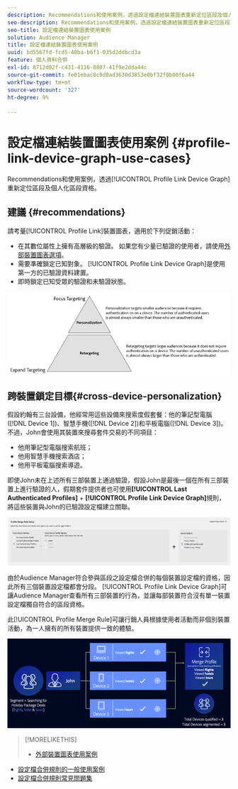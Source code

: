 ```yaml
---
description: Recommendations和使用案例，透過設定檔連結裝置圖表重新定位區段及個人化區段資格。
seo-description: Recommendations和使用案例，透過設定檔連結裝置圖表重新定位區段及個人化區段資格。
seo-title: 設定檔連結裝置圖表使用案例
solution: Audience Manager
title: 設定檔連結裝置圖表使用案例
uuid: bd5567fd-fcd5-40ba-b6f1-035d2ddbcd3a
feature: 個人資料合併
exl-id: 8712d02f-c431-4116-8807-41f9e2dda44c
source-git-commit: fe01ebac8c0d0ad3630d3853e0bf32f0b00f6a44
workflow-type: tm+mt
source-wordcount: '327'
ht-degree: 9%

---
```


# 設定檔連結裝置圖表使用案例 {#profile-link-device-graph-use-cases}

Recommendations和使用案例，透過[!UICONTROL Profile Link Device Graph]重新定位區段及個人化區段資格。

## 建議 {#recommendations}

請考量[!UICONTROL Profile Link]裝置圖表，適用於下列促銷活動：

* 在其數位屬性上擁有高層級的驗證。 如果您有少量已驗證的使用者，請使用[外部裝置圖表選項](merge-rule-definitions.md#device-options)。
* 需要準確鎖定已知對象。 [!UICONTROL Profile Link Device Graph]是使用第一方的已驗證資料建置。
* 即時鎖定已知受眾的驗證和未驗證狀態。

![](assets/merge-rule-triangle2.png)

## 跨裝置鎖定目標{#cross-device-personalization}

假設約翰有三台設備，他經常用這些設備來搜索度假套餐：他的筆記型電腦([!DNL Device 1])、智慧手機([!DNL Device 2])和平板電腦([!DNL Device 3])。 不過，John會使用其裝置來搜尋套件交易的不同項目：

* 他用筆記型電腦搜索航班；
* 他用智慧手機搜索酒店；
* 他用平板電腦搜索導遊。

即使John未在上述所有三部裝置上通過驗證，假設John是最後一個在所有三部裝置上進行驗證的人，假期套件提供者也可使用&#x200B;**[!UICONTROL Last Authenticated Profiles]** + **[!UICONTROL Profile Link Device Graph]**&#x200B;規則，將這些裝置與John的已驗證設定檔建立關聯。

![最後裝置圖表](assets/last-device-graph.png)

由於Audience Manager符合參與區段之設定檔合併的每個裝置設定檔的資格，因此所有三個裝置設定檔都會分段。 [!UICONTROL Profile Link Device Graph]可讓Audience Manager查看所有三部裝置的行為，並讓每部裝置符合沒有單一裝置設定檔獨自符合的區段資格。

此[!UICONTROL Profile Merge Rule]可讓行銷人員根據使用者活動而非個別裝置活動，為一人擁有的所有裝置提供一致的體驗。

![跨裝置個人化](assets/cross-device-personalization.png)

>[!MORELIKETHIS]
>
>* [外部裝置圖表使用案例](external-graph-use-cases.md)
* [設定檔合併規則的一般使用案例](merge-rule-targeting-options.md)
* [設定檔合併規則常見問題集](../../faq/faq-profile-merge.md)

